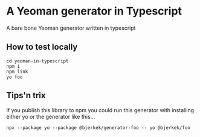 # A Yeoman generator in Typescript
A bare bone Yeoman generator written in typescript

## How to test locally
```console
cd yeoman-in-typescript
npm i
npm link
yo foo
```

## Tips'n trix
If you publish this library to npm you could run this generator with installing either yo or the generator like this...
```console
npx --package yo --package @bjerkek/generator-foo -- yo @bjerkek/foo
```